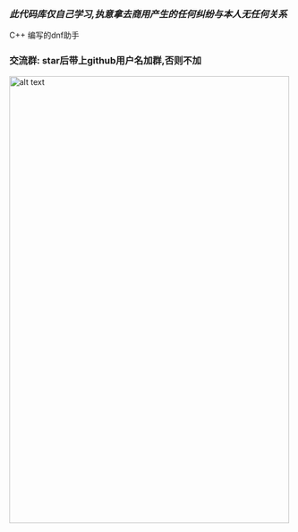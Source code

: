 

### _此代码库仅自己学习,执意拿去商用产生的任何纠纷与本人无任何关系_

C++ 编写的dnf助手


### 交流群:  star后带上github用户名加群,否则不加
<img src="https://ghproxy.com/https://raw.githubusercontent.com/qiuapeng921/DnfHelper-Python/master/static/qq.png" alt="alt text" width="500" height="800">
